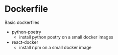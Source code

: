 # Dockerfile
Basic dockerfiles

* python-poetry
	- install python poetry on a small docker images
* react-docker
	- install npm on a small docker image
